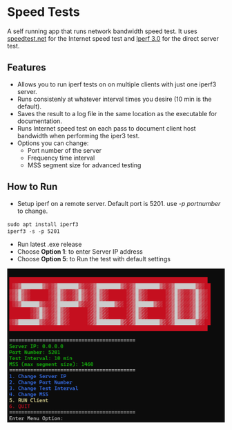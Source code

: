 # Speed Tests

A self running app that runs network bandwidth speed test. 
It uses [speedtest.net](https://www.speedtest.net/) for the Internet speed test and [Iperf 3.0](https://iperf.fr/iperf-download.php) for the direct server test.

## Features
- Allows you to run iperf tests on on multiple clients with just one iperf3 server.
- Runs consistenly at whatever interval times you desire (10 min is the default).
- Saves the result to a log file in the same location as the executable for documentation.
- Runs Internet speed test on each pass to document client host bandwidth when performing the iper3 test.
- Options you can change: 
    - Port number of the server
    - Frequency time interval
    - MSS segment size for advanced testing

## How to Run
- Setup iperf on a remote server. Default port is 5201. use *-p portnumber* to change.
```
sudo apt install iperf3
iperf3 -s -p 5201
```

- Run latest .exe release
- Choose **Option 1**: to enter Server IP address
- Choose **Option 5**: to Run the test with default settings

![Menu](readme.png)
